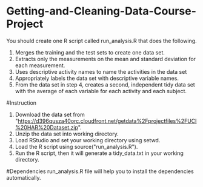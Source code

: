 # Getting-and-Cleaning-Data-Course-Project
You should create one R script called run_analysis.R that does the following. 
1. Merges the training and the test sets to create one data set.
2. Extracts only the measurements on the mean and standard deviation for each measurement. 
3. Uses descriptive activity names to name the activities in the data set
4. Appropriately labels the data set with descriptive variable names. 
5. From the data set in step 4, creates a second, independent tidy data set with the average of each variable for each activity and each subject.

#Instruction
1. Download the data set from "https://d396qusza40orc.cloudfront.net/getdata%2Fprojectfiles%2FUCI%20HAR%20Dataset.zip".
2. Unzip the data set into working directory.
3. Load RStudio and set your working directory using setwd.
4. Load the R script using source("run_analysis.R").
5. Run the R script, then it will generate a tidy_data.txt in your working directory.

#Dependencies
run_analysis.R file will help you to install the dependencies automatically.
